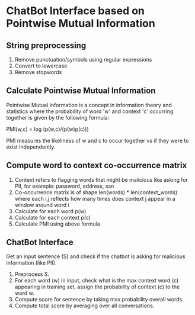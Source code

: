 # ChatBot Interface based on Pointwise Mutual Information

## String preprocessing

1. Remove punctuation/symbols using regular expressions
2. Convert to lowercase
3. Remove stopwords

## Calculate Pointwise Mutual Information

Pointwise Mutual Information is a concept in information theory and statistics where the probability of word 'w' and context 'c' occurring together is given by the following formula:

PMI(w,c) = log (p(w,c)/(p(w)p(c)))

PMI measures the likeliness of w and c to occur together vs if they were to exist independently.

## Compute word to context co-occurrence matrix

1. Context refers to flagging words that might be malicious like asking for PII, for example: password, address, ssn 
2. Co-occurrence matrix is of shape len(words) * len(context_words) where each i,j reflects how many times does context j appear in a window around word i
3. Calculate for each word p(w) 
4. Calculate for each context p(c)
5. Calculate PMI using above formula

## ChatBot Interface

Get an input sentence (S) and check if the chatbot is asking for malicious information (like PII).
1. Preprocess S.
2. For each word (w) in input, check what is the max context word (c) appearing in training set, assign the probability of  context (c) to the word w.
3. Compute score for sentence by taking max probability overall words.
4. Compute total score by averaging over all conversations.




